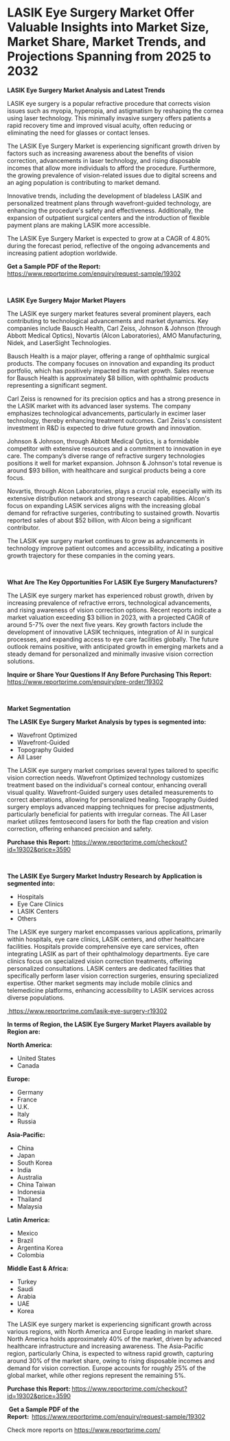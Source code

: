 <p><h1>LASIK Eye Surgery Market Offer Valuable Insights into Market Size, Market Share, Market Trends, and Projections Spanning from 2025 to 2032</h1></p><p><strong>LASIK Eye Surgery Market Analysis and Latest Trends</strong></p>
<p><p>LASIK eye surgery is a popular refractive procedure that corrects vision issues such as myopia, hyperopia, and astigmatism by reshaping the cornea using laser technology. This minimally invasive surgery offers patients a rapid recovery time and improved visual acuity, often reducing or eliminating the need for glasses or contact lenses.</p><p>The LASIK Eye Surgery Market is experiencing significant growth driven by factors such as increasing awareness about the benefits of vision correction, advancements in laser technology, and rising disposable incomes that allow more individuals to afford the procedure. Furthermore, the growing prevalence of vision-related issues due to digital screens and an aging population is contributing to market demand. </p><p>Innovative trends, including the development of bladeless LASIK and personalized treatment plans through wavefront-guided technology, are enhancing the procedure's safety and effectiveness. Additionally, the expansion of outpatient surgical centers and the introduction of flexible payment plans are making LASIK more accessible. </p><p>The LASIK Eye Surgery Market is expected to grow at a CAGR of 4.80% during the forecast period, reflective of the ongoing advancements and increasing patient adoption worldwide.</p></p>
<p><strong>Get a Sample PDF of the Report:&nbsp;</strong> <a href="https://www.reportprime.com/enquiry/request-sample/19302?utm_campaign=2802&utm_medium=2&utm_source=Github&utm_content=ia&utm_term=19032025&utm_id=lasik-eye-surgery">https://www.reportprime.com/enquiry/request-sample/19302</a></p>
<p>&nbsp;</p>
<p><strong>LASIK Eye Surgery Major Market Players</strong></p>
<p><p>The LASIK eye surgery market features several prominent players, each contributing to technological advancements and market dynamics. Key companies include Bausch Health, Carl Zeiss, Johnson & Johnson (through Abbott Medical Optics), Novartis (Alcon Laboratories), AMO Manufacturing, Nidek, and LaserSight Technologies.</p><p>Bausch Health is a major player, offering a range of ophthalmic surgical products. The company focuses on innovation and expanding its product portfolio, which has positively impacted its market growth. Sales revenue for Bausch Health is approximately $8 billion, with ophthalmic products representing a significant segment.</p><p>Carl Zeiss is renowned for its precision optics and has a strong presence in the LASIK market with its advanced laser systems. The company emphasizes technological advancements, particularly in excimer laser technology, thereby enhancing treatment outcomes. Carl Zeiss's consistent investment in R&D is expected to drive future growth and innovation.</p><p>Johnson & Johnson, through Abbott Medical Optics, is a formidable competitor with extensive resources and a commitment to innovation in eye care. The company’s diverse range of refractive surgery technologies positions it well for market expansion. Johnson & Johnson's total revenue is around $93 billion, with healthcare and surgical products being a core focus.</p><p>Novartis, through Alcon Laboratories, plays a crucial role, especially with its extensive distribution network and strong research capabilities. Alcon's focus on expanding LASIK services aligns with the increasing global demand for refractive surgeries, contributing to sustained growth. Novartis reported sales of about $52 billion, with Alcon being a significant contributor.</p><p>The LASIK eye surgery market continues to grow as advancements in technology improve patient outcomes and accessibility, indicating a positive growth trajectory for these companies in the coming years.</p></p>
<p>&nbsp;</p>
<p><strong>What Are The Key Opportunities For LASIK Eye Surgery Manufacturers?</strong></p>
<p><p>The LASIK eye surgery market has experienced robust growth, driven by increasing prevalence of refractive errors, technological advancements, and rising awareness of vision correction options. Recent reports indicate a market valuation exceeding $3 billion in 2023, with a projected CAGR of around 5-7% over the next five years. Key growth factors include the development of innovative LASIK techniques, integration of AI in surgical processes, and expanding access to eye care facilities globally. The future outlook remains positive, with anticipated growth in emerging markets and a steady demand for personalized and minimally invasive vision correction solutions.</p></p>
<p><strong>Inquire or Share Your Questions If Any Before Purchasing This Report:</strong> <a href="https://www.reportprime.com/enquiry/pre-order/19302?utm_campaign=2802&utm_medium=2&utm_source=Github&utm_content=ia&utm_term=19032025&utm_id=lasik-eye-surgery">https://www.reportprime.com/enquiry/pre-order/19302</a></p>
<p>&nbsp;</p>
<p><strong>Market Segmentation</strong></p>
<p><strong>The LASIK Eye Surgery Market Analysis by types is segmented into:</strong></p>
<p><ul><li>Wavefront Optimized</li><li>Wavefront-Guided</li><li>Topography Guided</li><li>All Laser</li></ul></p>
<p><p>The LASIK eye surgery market comprises several types tailored to specific vision correction needs. Wavefront Optimized technology customizes treatment based on the individual's corneal contour, enhancing overall visual quality. Wavefront-Guided surgery uses detailed measurements to correct aberrations, allowing for personalized healing. Topography Guided surgery employs advanced mapping techniques for precise adjustments, particularly beneficial for patients with irregular corneas. The All Laser market utilizes femtosecond lasers for both the flap creation and vision correction, offering enhanced precision and safety.</p></p>
<p><strong>Purchase this Report:&nbsp;</strong><a href="https://www.reportprime.com/checkout?id=19302&price=3590&utm_campaign=2802&utm_medium=2&utm_source=Github&utm_content=ia&utm_term=19032025&utm_id=lasik-eye-surgery">https://www.reportprime.com/checkout?id=19302&price=3590</a></p>
<p>&nbsp;</p>
<p><strong>The LASIK Eye Surgery Market Industry Research by Application is segmented into:</strong></p>
<p><ul><li>Hospitals</li><li>Eye Care Clinics</li><li>LASIK Centers</li><li>Others</li></ul></p>
<p><p>The LASIK eye surgery market encompasses various applications, primarily within hospitals, eye care clinics, LASIK centers, and other healthcare facilities. Hospitals provide comprehensive eye care services, often integrating LASIK as part of their ophthalmology departments. Eye care clinics focus on specialized vision correction treatments, offering personalized consultations. LASIK centers are dedicated facilities that specifically perform laser vision correction surgeries, ensuring specialized expertise. Other market segments may include mobile clinics and telemedicine platforms, enhancing accessibility to LASIK services across diverse populations.</p></p>
<p><a href="https://www.reportprime.com/lasik-eye-surgery-r19302?utm_campaign=2802&utm_medium=2&utm_source=Github&utm_content=ia&utm_term=19032025&utm_id=lasik-eye-surgery">&nbsp;https://www.reportprime.com/lasik-eye-surgery-r19302</a></p>
<p><strong>In terms of Region, the LASIK Eye Surgery Market Players available by Region are:</strong></p>
<p>
    <p> <strong> North America: </strong>
        <ul>
            <li>United States</li>
            <li>Canada</li>
        </ul>
        </p> 
    <p> <strong> Europe: </strong>
        <ul>
            <li>Germany</li>
            <li>France</li>
            <li>U.K.</li>
            <li>Italy</li>
            <li>Russia</li>
        </ul>
        </p> 
    <p> <strong> Asia-Pacific: </strong>
        <ul>
            <li>China</li>
            <li>Japan</li>
            <li>South Korea</li>
            <li>India</li>
            <li>Australia</li>
            <li>China Taiwan</li>
            <li>Indonesia</li>
            <li>Thailand</li>
            <li>Malaysia</li>
        </ul>
        </p> 
    <p> <strong> Latin America: </strong>
        <ul>
            <li>Mexico</li>
            <li>Brazil</li>
            <li>Argentina Korea</li>
            <li>Colombia</li>
        </ul>
        </p> 
    <p> <strong> Middle East & Africa: </strong>
        <ul>
            <li>Turkey</li>
            <li>Saudi</li>
            <li>Arabia</li>
            <li>UAE</li>
            <li>Korea</li>
        </ul>
    </p>
    </p>
<p><p>The LASIK eye surgery market is experiencing significant growth across various regions, with North America and Europe leading in market share. North America holds approximately 40% of the market, driven by advanced healthcare infrastructure and increasing awareness. The Asia-Pacific region, particularly China, is expected to witness rapid growth, capturing around 30% of the market share, owing to rising disposable incomes and demand for vision correction. Europe accounts for roughly 25% of the global market, while other regions represent the remaining 5%.</p></p>
<p><strong>Purchase this Report: </strong><a href="https://www.reportprime.com/checkout?id=19302&price=3590&utm_campaign=2802&utm_medium=2&utm_source=Github&utm_content=ia&utm_term=19032025&utm_id=lasik-eye-surgery">https://www.reportprime.com/checkout?id=19302&price=3590</a></p>
<p>&nbsp;<strong>Get a Sample PDF of the Report:&nbsp;&nbsp;</strong><a href="https://www.reportprime.com/enquiry/request-sample/19302?utm_campaign=2802&utm_medium=2&utm_source=Github&utm_content=ia&utm_term=19032025&utm_id=lasik-eye-surgery">https://www.reportprime.com/enquiry/request-sample/19302</a></p>
<p><strong></strong></p>
<p>Check more reports on <a href="https://www.reportprime.com/?utm_campaign=2802&utm_medium=2&utm_source=Github&utm_content=ia&utm_term=19032025&utm_id=lasik-eye-surgery">https://www.reportprime.com/</a></p>